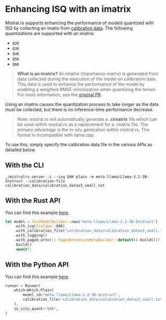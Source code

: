 # Enhancing ISQ with an imatrix

Mistral.rs supports enhancing the performance of models quantized with ISQ by collecting an imatix from [calibration data](../calibration_data/). The following quantizations are supported with an imatrix:

- `Q2K`
- `Q3K`
- `Q4K`
- `Q5K`
- `Q6K`

> **What is an imatrix?** An imatrix (importance matrix) is generated from data collected during the execution of the model on calibration data. This data is used to enhance the performance of the model by enabling a weighted RMSE minimization when quantizing the tensor. For more information, see the [original PR](https://github.com/ggerganov/llama.cpp/pull/4861).

Using an imatrix causes the quantization process to take longer as the data must be collected, but there is no inference-time performance decrease.

> Note: mistral.rs will automatically generate a **.cimatrix** file which can be used within mistral.rs as a replacement for a .imatrix file. The primary advantage is the in-situ generation within mistral.rs. The format is incompatible with llama.cpp.

To use this, simply specify the calibration data file in the various APIs as detailed below.

## With the CLI
```
./mistralrs-server -i --isq Q4K plain -m meta-llama/Llama-3.2-3B-Instruct --calibration-file calibration_data/calibration_datav3_small.txt
```

## With the Rust API
You can find this example [here](../mistralrs/examples/imatrix/).

```rust
let model = TextModelBuilder::new("meta-llama/Llama-3.2-3B-Instruct")
    .with_isq(IsqType::Q4K)
    .with_calibration_file("calibration_data/calibration_datav3_small.txt".into())
    .with_logging()
    .with_paged_attn(|| PagedAttentionMetaBuilder::default().build())?
    .build()
    .await?;
```

## With the Python API
You can find this example [here](../examples/python/imatrix.py).

```python
runner = Runner(
    which=Which.Plain(
        model_id="meta-llama/Llama-3.2-3B-Instruct",
        calibration_file="calibration_data/calibration_datav3_small.txt"
    ),
    in_situ_quant="Q4K",
)
```